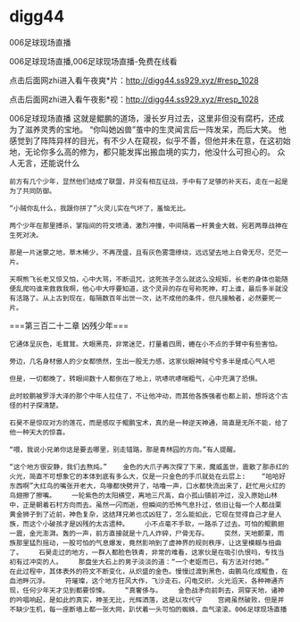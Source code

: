 # digg44
006足球现场直播

006足球现场直播,006足球现场直播-免费在线看

点击后面网zhi进入看午夜爽*片：http://digg44.ss929.xyz/#resp_1028

点击后面网zhi进入看午夜影*视：http://digg44.ss929.xyz/#resp_1028

006足球现场直播    这就是鲲鹏的道场，漫长岁月过去，这里非但没有腐朽，还成为了滋养灵秀的宝地。    “你叫她凶兽”茧中的生灵闻言后一阵发呆，而后大笑。    他感觉到了阵阵异样的目光，有不少人在窥视，似乎不善，但他并未在意，在这初始地，无论你多么高的修为，都只能发挥出搬血境的实力，他没什么可担心的。    众人无言，还能说什么

    前方有几个少年，显然他们结成了联盟，并没有相互征战，手中有了足够的补天石，走在一起是为了共同防御。

    “小贼你乱什么，我跟你拼了”火灵儿实在气坏了，羞恼无比。

    两个少年在那里搏杀，掌指间的符文喷涌，激烈冲撞，中间隔着一杆黄金大戟，宛若两尊战神在生死对决。

    那是一片迷蒙之地，草木稀少，不再茂盛，且有灰色雾霭缭绕，远远望去地上白骨无尽，茫茫一片。

    天啊熊飞长老又惊又怕，心中大骂，不断诅咒，这死孩子怎么就这么没规矩，长老的身体也能随便乱爬吗谁来救救我啊，他心中大呼要知道，这个灵异的存在号称死神，盯上谁，最后多半就没有活路了。从上古到现在，每隔数百年出世一次，达不成他的条件，但凡接触者，必然要死一片。

===第三百二十二章 凶残少年===

    它通体呈灰色，毛茸茸。大眼黑亮，非常迷茫，打量着四周，蜷在小不点的手臂中有些害怕。

    旁边，几名身材傲人的少女都愤然，生出一股无力感，这家伙眼神贼兮兮多半是成心气人吧

    但是，一切都晚了，转眼间数十人都倒在了地上，吭哧吭哧喘粗气，心中充满了恐惧。

    此时蛟鹏被罗浮大泽的那个中年人拉住了，不让他冲动，而其他各族强者也都上前，想将这个古怪的村子探清楚。

    石昊不是惊叹对方的莲花，而是感叹于鲲鹏宝术，真的是一种逆天神通，简直是无所不能，给了他一种天大的惊喜。

    “喂，我说小兄弟你这是要去哪里，别走错路，那是青林园的方向。”有人提醒。

    “这个地方很安静，我们去熬炖。”    金色的大爪子再次探了下来，魔威盖世，震散了那赤红的火光，简直不可想象它的本体到底有多么大，仅是一只金色的手爪就处在云层上:    “哈哈好东西啊”大红鸟的嘴张开老大，鸟喙都快劈开了，咕噜一声，口水都快流出来了，赶忙用火红的鸟翅擦了擦嘴。    一轮紫色的太阳横空，离地三尺高，自小孤山镇前冲过，没入原始山林中，正是朝着石村方向而去。虽然一闪而逝，但瞬间的恐怖气息扑过，依旧让每一个人都战栗    黄金狮子到了近前，神色复杂，这结拜兄弟也忒凶狂了，怎么能如此，它现在觉得自己才是人族，而这个小破孩才是凶残的太古遗种。    小不点毫不手软，一路杀了过去。可怕的鲲鹏翅一震，金光澎湃。轰的一声，前方直接就是十几人炸碎，尸骨无存。    突然，天地颤栗，雨族那里猛烈摇动，一股可怕的气息爆发，竟然影响到了虚神界的规则秩序，让这里模糊与扭曲了。    石昊走过的地方，一群人都脸色铁青，非常的难看，这家伙是在吸引仇恨吗，专找当初有过冲突的人。    那盘坐大石上的男子淡淡的道：“一个老妪而已，有方法对付她。”    在此过程中，其体表外的符文不断变化，从炽盛的金色。慢慢过渡到黑色，由鹏鸟化成鲲鱼，在血池畔沉浮。    符璀璨，这个地方狂风大作，飞沙走石，闪电交织，火光滔天，各种神通齐现，任何少年天才见到都要惊悚。    “真奢侈与。    金色战矛向前刺去，洞穿天地，诸神的吟唱响起，是如此的真实，神圣无比，光辉洒落，这是以攻代守    宫阙虽然破败，但是并不缺少生机，每一座断墙上都一张大网，趴伏着一头可怕的蜘蛛，血气滚滚。006足球现场直播
